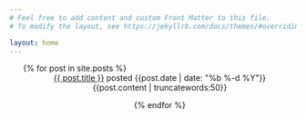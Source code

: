 ```yaml
---
# Feel free to add content and custom Front Matter to this file.
# To modify the layout, see https://jekyllrb.com/docs/themes/#overriding-theme-defaults

layout: home
---
```



<ul>
  {% for post in site.posts %}
      <header>
        <a href="{{ post.url }}">{{ post.title }}</a> posted {{post.date | date: "%b %-d %Y"}}
      <header>
      {{post.content | truncatewords:50}}

  {% endfor %}
